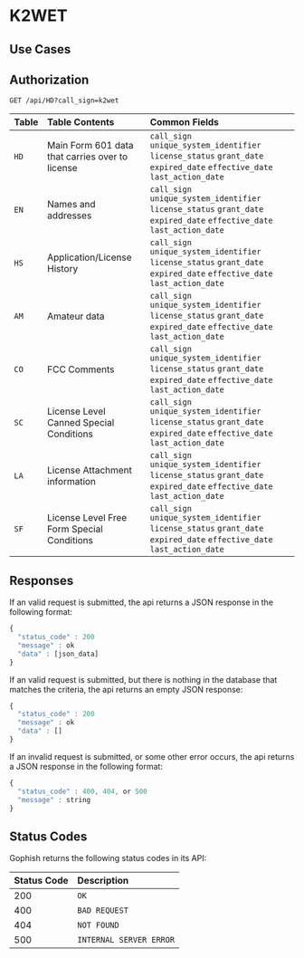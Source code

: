 # K2WET

## Use Cases


## Authorization


```http
GET /api/HD?call_sign=k2wet
```

| Table | Table Contents | Common Fields
| :--- | :--- | :--- |
| `HD` | Main Form 601 data that carries over to license  | `call_sign` `unique_system_identifier` `license_status` `grant_date` `expired_date` `effective_date` `last_action_date`|
| `EN` | Names and addresses | `call_sign` `unique_system_identifier` `license_status` `grant_date` `expired_date` `effective_date` `last_action_date`|
| `HS` | Application/License History  | `call_sign` `unique_system_identifier` `license_status` `grant_date` `expired_date` `effective_date` `last_action_date`|
| `AM` | Amateur data  | `call_sign` `unique_system_identifier` `license_status` `grant_date` `expired_date` `effective_date` `last_action_date`|
| `CO` | FCC Comments  | `call_sign` `unique_system_identifier` `license_status` `grant_date` `expired_date` `effective_date` `last_action_date`|
| `SC` | License Level Canned Special Conditions  | `call_sign` `unique_system_identifier` `license_status` `grant_date` `expired_date` `effective_date` `last_action_date`|
| `LA` | License Attachment information | `call_sign` `unique_system_identifier` `license_status` `grant_date` `expired_date` `effective_date` `last_action_date`|
| `SF` | License Level Free Form Special Conditions  | `call_sign` `unique_system_identifier` `license_status` `grant_date` `expired_date` `effective_date` `last_action_date`|

## Responses
If an valid request is submitted, the api returns a JSON response in the following format:
```javascript
{
  "status_code" : 200
  "message" : ok
  "data" : [json_data]
}
```
If an valid request is submitted, but there is nothing in the database that matches the criteria, the api returns an empty JSON response:
```javascript
{
  "status_code" : 200
  "message" : ok
  "data" : []
}
```

If an invalid request is submitted, or some other error occurs, the api returns a JSON response in the following format:

```javascript
{
  "status_code" : 400, 404, or 500
  "message" : string
}
```

## Status Codes

Gophish returns the following status codes in its API:

| Status Code | Description |
| :--- | :--- |
| 200 | `OK` |
| 400 | `BAD REQUEST` |
| 404 | `NOT FOUND` |
| 500 | `INTERNAL SERVER ERROR` |
